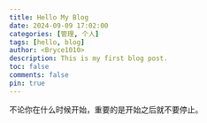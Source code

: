```yaml
---
title: Hello My Blog
date: 2024-09-09 17:02:00
categories: [管理, 个人]
tags: [hello, blog]
author: <Bryce1010>
description: This is my first blog post.
toc: false
comments: false
pin: true
---
```


不论你在什么时候开始，重要的是开始之后就不要停止。



